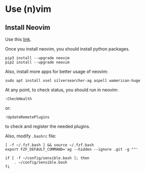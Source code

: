 # Use (n)vim

## Install Neovim

Use this [link](https://github.com/neovim/neovim/wiki/Installing-Neovim).

Once you install neovim, you should install python packages.
    
    pip3 install --upgrade neovim                            
    pip2 install --upgrade neovim

Also, install more apps for better usage of neovim:

    sudo apt install xsel silversearcher-ag aspell wamerican-huge 

At any point, to check status, you should run in neovim:

    :CheckHealth

or:

    :UpdateRemotePlugins

to check and register the needed plugins.

Also, modify `.bashrc` file:

    [ -f ~/.fzf.bash ] && source ~/.fzf.bash
    export FZF_DEFAULT_COMMAND='ag --hidden --ignore .git -g ""'

    if [ -f ~/config/sensible.bash ]; then
        . ~/config/sensible.bash
    fi



